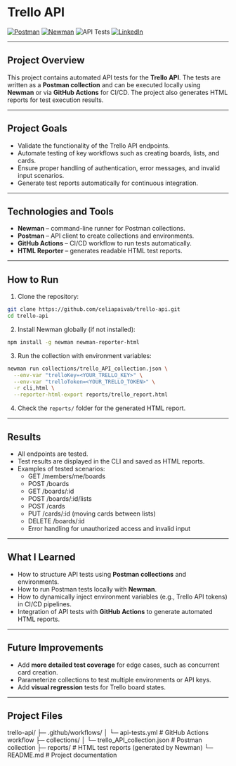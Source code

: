 # Trello API

[![Postman](https://img.shields.io/badge/Postman-API%20Testing-orange)](https://www.postman.com/)
[![Newman](https://img.shields.io/badge/Newman-5.3.0-blue)](https://www.npmjs.com/package/newman)
![API Tests](https://github.com/celiapaivab/trello-api/actions/workflows/api-tests.yml/badge.svg?branch=main)
[![LinkedIn](https://img.shields.io/badge/LinkedIn-blue?style=flat&logo=linkedin)](https://www.linkedin.com/in/celia-bruno)


---

## Project Overview
This project contains automated API tests for the **Trello API**. The tests are written as a **Postman collection** and can be executed locally using **Newman** or via **GitHub Actions** for CI/CD. The project also generates HTML reports for test execution results.

---

## Project Goals
- Validate the functionality of the Trello API endpoints.
- Automate testing of key workflows such as creating boards, lists, and cards.
- Ensure proper handling of authentication, error messages, and invalid input scenarios.
- Generate test reports automatically for continuous integration.


---

## Technologies and Tools
* **Newman** – command-line runner for Postman collections.
* **Postman** – API client to create collections and environments.
* **GitHub Actions** – CI/CD workflow to run tests automatically.
* **HTML Reporter** – generates readable HTML test reports.

---

## How to Run

1. Clone the repository:
```bash
git clone https://github.com/celiapaivab/trello-api.git
cd trello-api
```
2. Install Newman globally (if not installed):
```bash
npm install -g newman newman-reporter-html
```
3. Run the collection with environment variables:
```bash
newman run collections/trello_API_collection.json \
  --env-var "trelloKey=<YOUR_TRELLO_KEY>" \
  --env-var "trelloToken=<YOUR_TRELLO_TOKEN>" \
  -r cli,html \
  --reporter-html-export reports/trello_report.html
```
4. Check the `reports/` folder for the generated HTML report.


---

## Results
- All endpoints are tested.
- Test results are displayed in the CLI and saved as HTML reports.
- Examples of tested scenarios:
  * GET /members/me/boards
  * POST /boards
  * GET /boards/\:id
  * POST /boards/\:id/lists
  * POST /cards
  * PUT /cards/\:id (moving cards between lists)
  * DELETE /boards/\:id
  * Error handling for unauthorized access and invalid input

---

## What I Learned
- How to structure API tests using **Postman collections** and environments.
- How to run Postman tests locally with **Newman**.
- How to dynamically inject environment variables (e.g., Trello API tokens) in CI/CD pipelines.
- Integration of API tests with **GitHub Actions** to generate automated HTML reports.

---

## Future Improvements
- Add **more detailed test coverage** for edge cases, such as concurrent card creation.
- Parameterize collections to test multiple environments or API keys.
- Add **visual regression** tests for Trello board states.

---

## Project Files

trello-api/
├─ .github/workflows/
│  └─ api-tests.yml                 # GitHub Actions workflow
├─ collections/
│  └─ trello\_API\_collection.json  # Postman collection
├─ reports/                         # HTML test reports (generated by Newman)
└─ README.md                        # Project documentation



